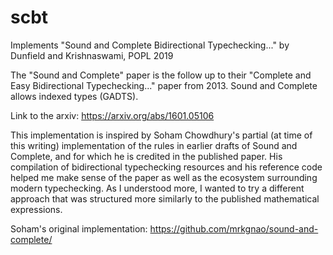 # scbt
Implements "Sound and Complete Bidirectional Typechecking..." by Dunfield and Krishnaswami, POPL 2019

The "Sound and Complete" paper is the follow up to their "Complete and Easy Bidirectional Typechecking..."
paper from 2013.  Sound and Complete allows indexed types (GADTS).

Link to the arxiv: https://arxiv.org/abs/1601.05106

This implementation is inspired by Soham Chowdhury's partial (at time of this writing) implementation of
the rules in earlier drafts of Sound and Complete, and for which he is credited in the published paper.
His compilation of bidirectional typechecking resources and his reference code helped me make sense of
the paper as well as the ecosystem surrounding modern typechecking.  As I understood more, I wanted to 
try a different approach that was structured more similarly to the published mathematical expressions.

Soham's original implementation: https://github.com/mrkgnao/sound-and-complete/

